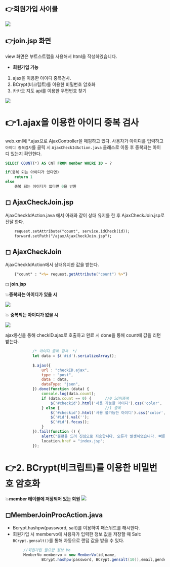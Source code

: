 ## 👉**회원가입 사이클**
<img src="https://user-images.githubusercontent.com/69107255/111951898-a00b1b80-8b27-11eb-9448-dfdf3fbfb606.png">


## 👉**join.jsp 화면**

view 화면은 부트스트랩을 사용해서 html을 작성하였습니다.

- **회원가입 기능**
1. ajax을 이용한 아이디 중복검사.
2. BCrypt(비크립트)를 이용한 비밀번호 암호화
3. 카카오 지도 api를 이용한 우편번호 찾기

<img src ="https://user-images.githubusercontent.com/69107255/111958913-25df9480-8b31-11eb-970b-f69856a31366.png">


# 👉**1.ajax을 이용한 아이디 중복 검사**

web.xml에 *.ajax으로 AjaxController을 매핑하고 있다.
사용자가 아이디를 입력하고 `아이디 중복검사`를 클릭 시 
`AjaxCheckIdAction.java` 클래스로 이동 후 중복되는 아이디 있는지 확인한다.

```sql
SELECT COUNT(*) AS CNT FROM member WHERE ID = ?

if(중복 되는 아이디가 있다면)
    return 1
else 
    중복 되는 아이디가 없다면 0을 반환
```

## ◻ **AjaxCheckJoin.jsp**
AjaxCheckIdAction.java 에서 아래와 같이 상태 유지를 한 후 AjaxCheckJoin.jsp로 전달 한다. 
```jsp
    request.setAttribute("count", service.idCheck(id));
    forward.setPath("/ajax/AjaxCheckJoin.jsp");
```

## ◻ **AjaxCheckJoin**

AjaxCheckIdAction에서 상태유지한 값을 받는다.

```jsp
    {"count" : "<%= request.getAttribute("count") %>"}
```

 ◻ **join.jsp**

💥**중복되는 아이디가 있을 시**

<img src ="https://user-images.githubusercontent.com/69107255/111973321-b7ef9900-8b41-11eb-896c-3de317a43956.png" />


💥 **중복되는 아이디가 없을 시**

<img src="https://user-images.githubusercontent.com/69107255/111973192-95f61680-8b41-11eb-8495-eb6bee9d6245.png">

ajax통신을 통해 checkID.ajax로 호출하고 완료 시  done을 통해 count에 값을 리턴 받는다.

```js
			/* 아이디 중복 검사  */
			let data = $('#id').serializeArray();
			
			$.ajax({
				url : "checkID.ajax",
				type : "post",
				data : data,
	            dataType: "json",
			}).done(function (data) {
				console.log(data.count);
                if (data.count == 0) {      //0 id미중복
                    $('#checkid').html('사용 가능한 아이디').css('color', 'blue');
                } else {                    //1 중복
                    $('#checkid').html('사용 불가능한 아이디').css('color', 'red');
                    $('#id').val('');
                    $('#id').focus();
                }
			}).fail(function () {
				alert("불편을 드려 진심으로 죄송합니다. 오류가 발생하였습니다. 빠른 처리를 위해 노력하겠습니다. ");	
				location.href = "index.jsp";
			});
```

# 👉**2. BCrypt(비크립트)를 이용한 비밀번호 암호화**

💥**member 테이블에 저장되어 있는 회원**
<img src ="https://user-images.githubusercontent.com/69107255/111965012-9938d480-8b38-11eb-8329-7b19c83a4569.png">

## ◻**MemberJoinProcAction.java**
- Bcrypt.hashpw(password, salt)를 이용하여 패스워드를 해시한다.
- 회원가입 시 membervo에 사용자가 입력한 정보 값을 저장할 때 Salt: `BCrypt.gensalt()`를 통해 자동으로 랜덤 값을 받을 수 있다.
```java
		//회원가입 필요한 정보 Vo
		MemberVo membervo = new MemberVo(id,name,
				BCrypt.hashpw(password, BCrypt.gensalt(10)),email,gender,post1,post2,post3,tel1,tel2,tel3);
```